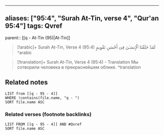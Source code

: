 
---
aliases: ["95:4", "Surah At-Tin, verse 4", "Qur'an 95:4"]
tags: Qvref
---

parent:: [[q - At-Tin (95)|At-Tin]]

> [!arabic]+ Surah At-Tin, Verse 4 (95:4)
> <span class="quran-arabic">لَقَدْ خَلَقْنَا ٱلْإِنسَـٰنَ فِىٓ أَحْسَنِ تَقْوِيمٍ</span>
^arabic

> [!translation]+ Surah At-Tin, Verse 4 (95:4) - Translation
> Мы сотворили человека в прекраснейшем облике.
^translation



## Related notes
```dataview
LIST from [[q - 95 - 4]]
WHERE !contains(file.name, "q - ")
SORT file.name ASC
```

### Related verses (footnote backlinks)
```dataview
LIST FROM [[q - 95 - 4]] AND #Qvref
SORT file.name ASC
```

